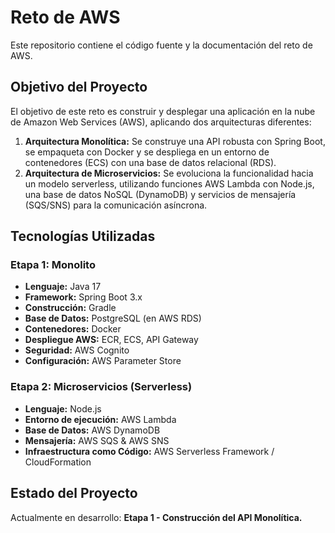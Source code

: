 # Reto de AWS

Este repositorio contiene el código fuente y la documentación del reto de AWS.

## Objetivo del Proyecto

El objetivo de este reto es construir y desplegar una aplicación en la nube de Amazon Web Services (AWS), aplicando dos arquitecturas diferentes:

1.  **Arquitectura Monolítica:** Se construye una API robusta con Spring Boot, se empaqueta con Docker y se despliega en un entorno de contenedores (ECS) con una base de datos relacional (RDS).
2.  **Arquitectura de Microservicios:** Se evoluciona la funcionalidad hacia un modelo serverless, utilizando funciones AWS Lambda con Node.js, una base de datos NoSQL (DynamoDB) y servicios de mensajería (SQS/SNS) para la comunicación asíncrona.

## Tecnologías Utilizadas

### Etapa 1: Monolito
* **Lenguaje:** Java 17
* **Framework:** Spring Boot 3.x
* **Construcción:** Gradle
* **Base de Datos:** PostgreSQL (en AWS RDS)
* **Contenedores:** Docker
* **Despliegue AWS:** ECR, ECS, API Gateway
* **Seguridad:** AWS Cognito
* **Configuración:** AWS Parameter Store

### Etapa 2: Microservicios (Serverless)
* **Lenguaje:** Node.js
* **Entorno de ejecución:** AWS Lambda
* **Base de Datos:** AWS DynamoDB
* **Mensajería:** AWS SQS & AWS SNS
* **Infraestructura como Código:** AWS Serverless Framework / CloudFormation

## Estado del Proyecto

Actualmente en desarrollo: **Etapa 1 - Construcción del API Monolítica.**
